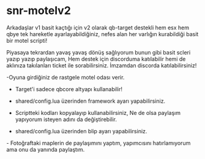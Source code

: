 # snr-motelv2
Arkadaşlar v1 basit kaçtığı için v2 olarak qb-target destekli hem esx hem qbye tek hareketle ayarlayabildiğiniz, nefes alan her varlığın kurabildiği basit bir motel scripti!

Piyasaya tekrardan yavaş yavaş dönüş sağlıyorum bunun gibi basit scleri yazıp yazıp paylaşıcam, Hem destek için discorduma katılabilir hemi de aklınıza takılanları ticket ile sorabilirsiniz. İmzamdan discorda katılabilirsiniz!

-Oyuna girdiğiniz de rastgele motel odası verir.

- Target'i sadece qbcore altyapı kullanabilir!

- shared/config.lua üzerinden framework ayarı yapabilirsiniz.

- Scriptteki kodları kopyalayıp kullanabilirsiniz, Ne de olsa paylaşım yapıyorum isteyen adını da değiştirebilir.

- shared/config.lua üzerinden blip ayarı yapabilirsiniz.

​- Fotoğraftaki maplerin de paylaşımını yaptım, yapımcısını hatırlamıyorum ama onu da yanında paylaştım.
